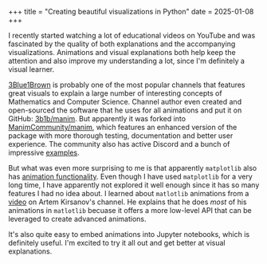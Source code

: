 +++
title = "Creating beautiful visualizations in Python"
date = 2025-01-08
+++

I recently started watching a lot of educational videos on YouTube and was
fascinated by the quality of both explanations and the accompanying
visualizations. Animations and visual explanations both help keep the attention
and also improve my understanding a lot, since I'm definitely a visual learner.

[3Blue1Brown](https://www.youtube.com/c/3blue1brown) is probably one of the
most popular channels that features great visuals to explain a large number of
interesting concepts of Mathematics and Computer Science. Channel author even
created and open-sourced the software that he uses for all animations and put
it on GitHub: [3b1b/manim](https://github.com/3b1b/manim). But apparently it
was forked into
[ManimCommunity/manim](https://github.com/ManimCommunity/manim/), which
features an enhanced version of the package with more thorough testing,
documentation and better user experience. The community also has active Discord
and a bunch of impressive
[examples](https://docs.manim.community/en/stable/examples.html).

But what was even more surprising to me is that apparently `matplotlib` also
has [animation
functionality](https://matplotlib.org/stable/api/animation_api.html). Even
though I have used `matplotlib` for a very long time, I have apparently not
explored it well enough since it has so many features I had no idea about. I
learned about `matlotlib` animations from a
[video](https://youtu.be/yaa13eehgzo?si=rGuqQRDhVvZiOdY0) on Artem Kirsanov's
channel. He explains that he does _most_ of his animations in `matlotlib`
becuase it offers a more low-level API that can be leveraged to create advanced
animations.

It's also quite easy to embed animations into Jupyter notebooks, which is
definitely useful. I'm excited to try it all out and get better at visual
explanations.
